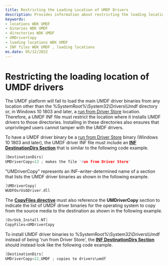 ```yaml
---
title: Restricting the Loading Location of UMDF Drivers
description: Provides information about restricting the loading location of UMDF drivers.
keywords:
- locations WDK UMDF
- binaries WDK UMDF
- directories WDK UMDF
- UMDriverCopy
- loading locations WDK UMDF
- INF files WDK UMDF , loading locations
ms.date: 05/12/2022
---
```


# Restricting the loading location of UMDF drivers

The UMDF platform will fail to load the main UMDF driver binaries from any location other than the %SystemRoot%\\System32\\Drivers\\Umdf directory or, in Windows 10 1803 and later, a [run from Driver Store](../develop/run-from-driver-store.md) location. Therefore, a UMDF INF file must restrict the location where it installs UMDF drivers to those directories. Installing in these directories also ensures that unprivileged users cannot tamper with the UMDF drivers.

To have a UMDF driver binary be a [run from Driver Store](../develop/run-from-driver-store.md) binary (Windows 10 1803 and later), the UMDF driver INF file must include an [**INF DestinationDirs Section**](../install/inf-destinationdirs-section.md) that is similar to the following code example.

```cpp
[DestinationDirs]
UMDriverCopy=13 ; makes the file 'run from Driver Store'
```

"UMDriverCopy" represents an INF-writer-determined name of a section that lists the UMDF driver binaries as shown in the following example.

```cpp
[UMDriverCopy]
WUDFOsrUsbDriver.dll
```

The [**CopyFiles directive**](../install/inf-copyfiles-directive.md) must also reference the **UMDriverCopy** section to indicate the list of UMDF driver binaries for the operating system to copy from the source media to the destination as shown in the following example.

```cpp
[OsrUsb_Install.NT]
CopyFiles=UMDriverCopy
```

To install UMDF driver binaries to %SystemRoot%\\System32\\Drivers\\Umdf instead of being 'run from Driver Store', the [**INF DestinationDirs Section**](../install/inf-destinationdirs-section.md) should instead look like the following code example.

```cpp
[DestinationDirs]
UMDriverCopy=12,UMDF ; copies to drivers\umdf
```
